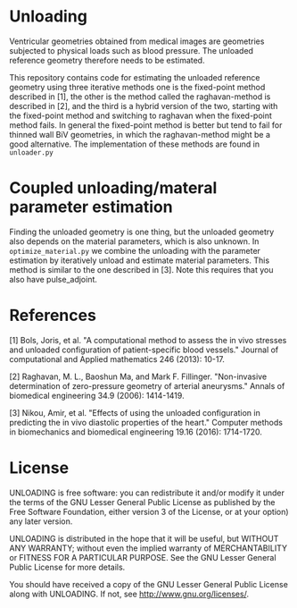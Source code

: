 # Unloading #

Ventricular geometries obtained from medical images are geometries subjected to physical loads such 
as blood pressure. The unloaded reference geometry therefore needs to be estimated.

This repository contains code for estimating the unloaded reference geometry 
using three iterative methods one is the fixed-point method described in [1], the other is the method called the raghavan-method is described in [2], and the third is a hybrid version of the two, starting with the fixed-point method and switching to raghavan when the fixed-point method fails. In general the fixed-point method is better but tend to fail for thinned wall BiV geometries, in which the raghavan-method might be a good alternative. The implementation of these methods are found in `unloader.py`

# Coupled unloading/materal parameter estimation #
Finding the unloaded geometry is one thing, but the unloaded geometry also depends on the material parameters, which is also unknown. In `optimize_material.py` we combine the unloading with the parameter estimation by iteratively unload and estimate material parameters. This method is similar to the one described in [3]. Note this requires that you also have pulse_adjoint. 


# References #
[1] Bols, Joris, et al. "A computational method to assess the in vivo stresses and unloaded configuration of patient-specific blood vessels." Journal of computational and Applied mathematics 246 (2013): 10-17.

[2] Raghavan, M. L., Baoshun Ma, and Mark F. Fillinger. "Non-invasive determination of zero-pressure geometry of arterial aneurysms." Annals of biomedical engineering 34.9 (2006): 1414-1419.

[3] Nikou, Amir, et al. "Effects of using the unloaded configuration in predicting the in vivo diastolic properties of the heart." Computer methods in biomechanics and biomedical engineering 19.16 (2016): 1714-1720.

# License #
UNLOADING is free software: you can redistribute it and/or modify
it under the terms of the GNU Lesser General Public License as published by
the Free Software Foundation, either version 3 of the License, or
at your option) any later version.

UNLOADING is distributed in the hope that it will be useful,
but WITHOUT ANY WARRANTY; without even the implied warranty of
MERCHANTABILITY or FITNESS FOR A PARTICULAR PURPOSE. See the
GNU Lesser General Public License for more details.

You should have received a copy of the GNU Lesser General Public License
along with UNLOADING. If not, see <http://www.gnu.org/licenses/>.
